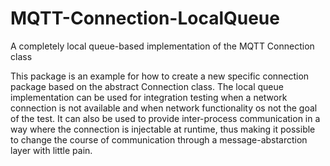 # MQTT-Connection-LocalQueue
A completely local queue-based implementation of the MQTT Connection class

This package is an example for how to create a new specific connection package based on the abstract Connection class.
The local queue implementation can be used for integration testing when a network connection is not available and when network functionality os not the goal of the test.
It can also be used to provide inter-process communication in a way where the connection is injectable at runtime, thus making it possible to change the course of communication through a message-abstarction layer with little pain.
